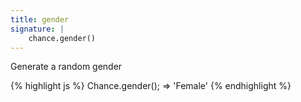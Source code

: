 ```yaml
---
title: gender
signature: |
    chance.gender()
---
```


Generate a random gender

{% highlight js %}
  Chance.gender();
  => 'Female'
{% endhighlight %}
